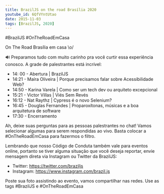 ```yaml
---
title: BrazilJS on the road Brasília 2020
youtube_id: 6QfVYntUtao
date: 2015-11-03
tags: [BrazilJS, 2020]
---
```


#BrazilJS #OnTheRoadEmCasa

On The Road Brasília em casa \o/

🔊 Preparamos tudo com muito carinho pra você curtir essa experiência conosco.
A grade de palestrantes está incrível:

- 14: 00 - Abertura | BrazilJS
- 14:21 - Maíra Oliveira | Porque precisamos falar sobre Acessibilidade Web?
- 14:50 - Karina Varela | Como ser um tech dev ou arquiteto excepcional
- 15:21 - Victor Villas | Viés Sem Revés
- 16:12 - Nat Raythz | Cypress é o novo Selenium?
- 16:45 - Douglas Fernandes | Proparoxítonas, músicas e a boa arquitetura de software
- 17:30 - Encerramento

Ah, deixe suas perguntas para as pessoas palestrantes no chat! Vamos selecionar algumas para serem respondidas ao vivo. Basta colocar a #OnTheRoadEmCasa para fazermos o filtro.

Lembrando que nosso Código de Conduta também vale para eventos online, portanto se tiver alguma situação que você deseja reportar, envie mensagem direta via Instagram ou Twitter da BrazilJS:

- Twitter: https://twitter.com/braziljs
- Instagram: https://www.instagram.com/brazil.js

Poste sua foto assistindo ao evento, vamos compartilhar nas redes. Use as tags #BrazilJS e #OnTheRoadEmCasa
